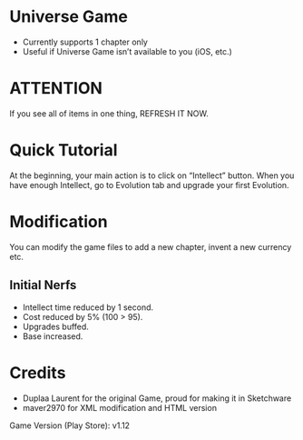 # Universe Game
- Currently supports 1 chapter only
- Useful if Universe Game isn’t available to you (iOS, etc.)

# ATTENTION
If you see all of items in one thing, REFRESH IT NOW.

# Quick Tutorial
At the beginning, your main action is to click on “Intellect” button. When you have enough Intellect, go to Evolution tab and upgrade your first Evolution.

# Modification
You can modify the game files to add a new chapter, invent a new currency etc.

## Initial Nerfs
- Intellect time reduced by 1 second.
- Cost reduced by 5% (100 &gt; 95).
- Upgrades buffed.
- Base increased.

# Credits
- Duplaa Laurent for the original Game, proud for making it in Sketchware
- maver2970 for XML modification and HTML version

Game Version (Play Store): v1.12